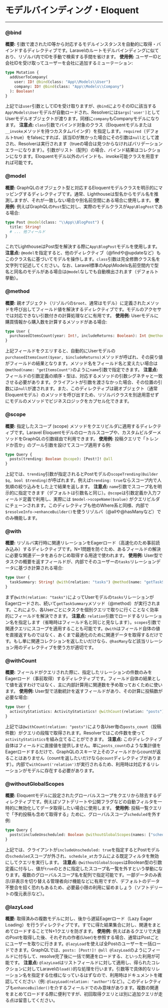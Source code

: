 # モデルバインディング・Eloquent

---

### @bind

**概要:** 引数で渡されたID等から対応するモデルインスタンスを自動的に取得・バインドするディレクティブです。Laravelのルートモデルバインディングに似ており、リゾルバ内でIDを手動で検索する手間を省けます。
**使用例:** ユーザーIDと会社IDを受け取ってユーザーを会社に追加するミューテーション:

```graphql
type Mutation {
  addUserToCompany(
    user: ID! @bind(class: "App\\Models\\User")
    company: ID! @bind(class: "App\\Models\\Company")
  ): Boolean!
}
```

上記では`user`引数としてIDを受け取りますが、`@bind`によりそのIDに該当する`App\Models\User`モデルが自動ロードされ、Resolverには`$args['user']`としてUserモデルオブジェクトが渡ります。同様に`company`もCompanyモデルになります。
**注意点:** `class`引数でバインド対象のクラス（Eloquentモデルまたは`__invoke`メソッドを持つカスタムバインダ）を指定します。`required`（デフォルトtrue）をfalseにすれば、該当IDが無かった場合にその引数は`null`として渡され、Resolverは実行されます（trueの場合は見つからなければバリデーションエラーになります）。引数がリスト（配列）の場合、バインド結果はコレクションになります。Eloquentモデル以外のバインドも、invoke可能クラスを用意すれば可能です。

### @model

**概要:** GraphQLのオブジェクト型と対応するEloquentモデルクラスを明示的にマッピングするディレクティブです。通常、Lighthouseは型名からモデル名を推測しますが、それが一致しない場合や別名前空間にある場合に使用します。
**使用例:** 例えばGraphQLの`Post`型に対し、実際のモデルクラスが`App\BlogPost`である場合:

```graphql
type Post @model(class: "\\App\\BlogPost") {
  title: String!
  # ... 他フィールド
}
```

これでLighthouseはPost型を解決する際に`App\BlogPost`モデルを使用します。
**注意点:** `@model`を指定すると、他のディレクティブ（@findや@updateなど）もこのクラス名に基づいてモデルを操作します。`class`引数は完全修飾クラス名を文字列で記述してください。なお、Laravel標準のApp\Models名前空間内で型名と同名のモデルがある場合は`@model`なしでも自動検出されます（デフォルト挙動）。

### @method

**概要:** 親オブジェクト（リゾルバの`$root`、通常はモデル）に定義されたメソッドを呼び出してフィールド値を解決するディレクティブです。モデルのアクセサでは対応できない引数付きの計算処理などに有用です。
**使用例:** Userモデルに購買情報から購入数を計算するメソッドがある場合:

```graphql
type User {
  purchasedItemsCount(year: Int!, includeReturns: Boolean): Int @method
}
```

上記フィールドをクエリすると、自動的にUserモデルの`purchasedItemsCount($year, $includeReturns)`メソッドが呼ばれ、その戻り値がフィールドの結果となります。メソッド名をフィールド名と変えたい場合は`@method(name: "getItemsCount")`のように`name`引数で指定できます。
**注意点:** フィールドの引数定義の順序・型は、対応するメソッドの引数シグネチャと一致させる必要があります。クライアントが引数を渡さなかった場合、その位置の引数には`null`が渡されます。また、このディレクティブは親オブジェクト（通常Eloquentモデル）のメソッドを呼び出すため、リゾルバクラスを別途用意せずにモデルのメソッドでビジネスロジックをカプセル化できます。

### @scope

**概要:** 指定したスコープ (scope) メソッドをクエリビルダに適用するディレクティブです。Laravel Eloquentモデルのローカルスコープや、カスタムビルダーメソッドをGraphQLの引数経由で利用できます。
**使用例:** 投稿クエリで「トレンドか否か」のブール引数を設けてスコープ適用する例:

```graphql
type Query {
  posts(trending: Boolean @scope): [Post!]! @all
}
```

上記では、`trending`引数が指定されるとPostモデルの`scopeTrending(Builder $q, bool $trending)`が呼ばれます。例えば`trending: true`ならスコープ内で人気順の絞り込みをした上で結果を返します。
**注意点:** `name`引数でスコープ名を明示的に指定できます（デフォルトは引数名と同じ）。`@scope`は引数定義か入力フィールド定義で利用し、実際には `$model->scopeName($value)` がクエリビルダにチェーンされます。このディレクティブも他のWhere系と同様、内部で`$resolveInfo->enhanceBuilder()`を使うリゾルバ（@allや@hasManyなど）でのみ機能します。

### @with

**概要:** リゾルバ実行時に関連リレーションをEagerロード（高速化のため事前読み込み）するディレクティブです。N+1問題を防ぐため、あるフィールドの解決に必要な関連データをあらかじめ取得する用途で使われます。
**使用例:** User型でタスクの概要を返すフィールドが、内部でそのユーザーの`tasks`リレーションデータに基づき計算される場合:

```graphql
type User {
  taskSummary: String! @with(relation: "tasks") @method(name: "getTaskSummary")
}
```

まず`@with(relation: "tasks")`によってUserモデルの`tasks`リレーションがEagerロードされ、続いて`getTaskSummary`メソッド（@method）が実行されます。これにより、各Userごとにタスクを個別クエリで取りに行くことなく効率的にフィールドを解決できます。
**注意点:** `relation`引数でロードするリレーション名を指定します（省略時はフィールド名と同じと見なします）。`scopes`引数で関連クエリにスコープを適用することも可能です。`@with`はフィールド自体の値を直接返すものではなく、あくまで最適化のために関連データを取得するだけです。もし単に関連コレクションを返したいだけなら、`@hasMany`など該当リレーション用のディレクティブを使う方が適切です。

### @withCount

**概要:** フィールドがクエリされた際に、指定したリレーションの件数のみをEagerロード（事前取得）するディレクティブです。フィールド自体の結果として値を返すわけではなく、主に内部計算用に関連数を予め取っておくために使います。
**使用例:** User型で活動統計を返すフィールドがあり、その計算に投稿数が必要な場合:

```graphql
type User {
  activityStatistics: ActivityStatistics! @withCount(relation: "posts")
}
```

上記では`@withCount(relation: "posts")`により各User毎の`posts_count`（投稿件数）がクエリの段階で取得されます。Resolverではこの件数を使って`activityStatistics`を組み立てることができます。
**注意点:** このディレクティブ自体はフィールドに直接値を提供しません。単に`posts_count`のような集計値をEagerロードするだけで、GraphQLのスキーマ上そのフィールドからcountが返ることはありません（countを返したいだけなら`@count`ディレクティブがあります）。内部で`withCount('relation')`が実行されるため、利用時は対応するリレーションがモデルに存在する必要があります。

### @withoutGlobalScopes

**概要:** Eloquentモデルに設定されたグローバルスコープをクエリから除去するディレクティブです。例えばソフトデリートや公開フラグなどの自動フィルタを一時的に無効化してデータ取得したい場合に使用します。
**使用例:** 投稿一覧クエリで「予約投稿も含めて取得する」ために、グローバルスコープ`scheduled`を外す例:

```graphql
type Query {
  posts(includeUnscheduled: Boolean @withoutGlobalScopes(names: ["scheduled"])): [Post!]! @all
}
```

上記では、クライアントが`includeUnscheduled: true`を指定するとPostモデルの`scheduled`スコープが外され、`schedule_at`カラムによる既定フィルタを無効にしてクエリを実行します。
**注意点:** `@withoutGlobalScopes`はBoolean型の引数定義に付与し、値が`true`のときに指定したスコープ名一覧を外すという挙動になります。複数のグローバルスコープ名を配列で指定可能です。一部データのみ表示/非表示を切り替える管理者向け機能などに有用ですが、デフォルトのデータ不整合を招く恐れもあるため、必要最小限の利用に留めましょう（ソフトデリートの復元表示など）。

### @lazyLoad

**概要:** 取得済みの複数モデルに対し、後から遅延Eagerロード（Lazy Eager Loading）を行うディレクティブです。すでに得た結果集合に対し、関連をまとめてロードすることでN+1クエリを防ぎます。
**使用例:** 例えばあるクエリで大量のPostを取得した後、それぞれの作者(User)を参照する場合、通常はPostごとにユーザーを取りに行きます。`@lazyLoad`を使えば全Postのユーザーを一括ロードできます。GraphQLでは、`posts: [Post!]! @all @lazyLoad`のようにフィールドに付与して、resolve完了後に一括で関連をロードする、といった利用が可能です。
**注意点:** `@lazyLoad`はリストフィールドに対して適用し、得られたコレクションに対してLaravelの`load()`的な処理を行います。引数等で具体的なリレーション名を指定する仕様になっているはずなので、利用時はドキュメントを確認してください（例: `@lazyLoad(relation: "author")`など）。このディレクティブも`enhanceBuilder()`を介するフィールドでのみ意味があります。複数の関連をまとめてロードする際に便利ですが、初回取得クエリとは別に追加クエリが走る点は留意してください。 